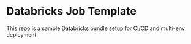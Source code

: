 # Databricks Job Template

This repo is a sample Databricks bundle setup for CI/CD and multi-env deployment.